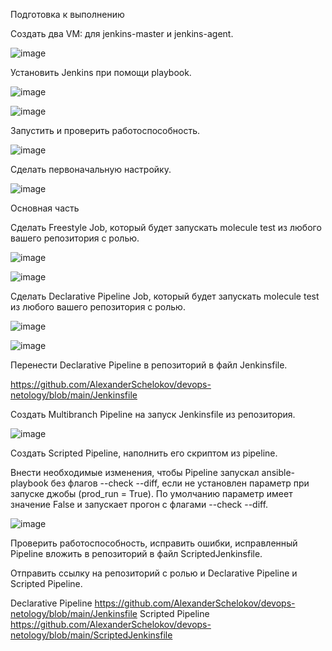 Подготовка к выполнению

Создать два VM: для jenkins-master и jenkins-agent.

![image](https://github.com/AlexanderSchelokov/devops-netology/assets/121572590/be15ca12-b04f-425f-a1e1-c5fe5d641e10)


Установить Jenkins при помощи playbook.

![image](https://github.com/AlexanderSchelokov/devops-netology/assets/121572590/60953098-288c-4396-8c59-5953501cc912)

![image](https://github.com/AlexanderSchelokov/devops-netology/assets/121572590/d16f60f4-4370-442d-8d5f-83f290cf5808)

Запустить и проверить работоспособность.

![image](https://github.com/AlexanderSchelokov/devops-netology/assets/121572590/a614e6a0-0460-4958-84dd-c39b213a9069)

Сделать первоначальную настройку.

![image](https://github.com/AlexanderSchelokov/devops-netology/assets/121572590/cca0fd4f-63f6-4cb6-a18e-b1f25564b0c3)


Основная часть

Сделать Freestyle Job, который будет запускать molecule test из любого вашего репозитория с ролью.

![image](https://github.com/AlexanderSchelokov/devops-netology/assets/121572590/500af932-d017-4198-87c6-d6a7cd27d1ea)

![image](https://github.com/AlexanderSchelokov/devops-netology/assets/121572590/9320f731-2661-4abb-aff2-1bacac7d37b7)

Сделать Declarative Pipeline Job, который будет запускать molecule test из любого вашего репозитория с ролью.

![image](https://github.com/AlexanderSchelokov/devops-netology/assets/121572590/2d778e11-f75c-4ca0-917b-d37eafaf1ee4)

![image](https://github.com/AlexanderSchelokov/devops-netology/assets/121572590/dbf10ac6-7709-4411-b996-51b19c7ed6f0)


Перенести Declarative Pipeline в репозиторий в файл Jenkinsfile.

https://github.com/AlexanderSchelokov/devops-netology/blob/main/Jenkinsfile

Создать Multibranch Pipeline на запуск Jenkinsfile из репозитория.

![image](https://github.com/AlexanderSchelokov/devops-netology/assets/121572590/cec71eae-ef62-480c-b1bb-6787ed229bad)


Создать Scripted Pipeline, наполнить его скриптом из pipeline.


Внести необходимые изменения, чтобы Pipeline запускал ansible-playbook без флагов --check --diff, если не установлен параметр при запуске джобы (prod_run = True). По умолчанию параметр имеет значение False и запускает прогон с флагами --check --diff.

![image](https://github.com/AlexanderSchelokov/devops-netology/assets/121572590/352aaeb2-2760-4e5c-bc66-edf203e88626)

Проверить работоспособность, исправить ошибки, исправленный Pipeline вложить в репозиторий в файл ScriptedJenkinsfile.

Отправить ссылку на репозиторий с ролью и Declarative Pipeline и Scripted Pipeline.

Declarative Pipeline https://github.com/AlexanderSchelokov/devops-netology/blob/main/Jenkinsfile
Scripted Pipeline  https://github.com/AlexanderSchelokov/devops-netology/blob/main/ScriptedJenkinsfile


